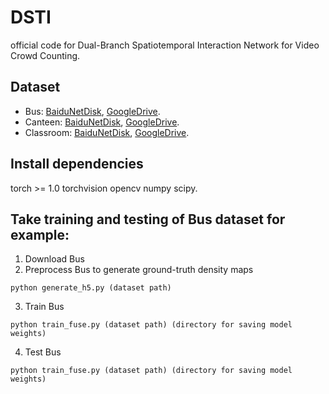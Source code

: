 # DSTI
official code for Dual-Branch Spatiotemporal Interaction Network for Video Crowd Counting. 

## Dataset
- Bus: [BaiduNetDisk](https://pan.baidu.com/s/1FR7PMrdhpNB2OgkY_QbbDw?pwd=ir6n), [GoogleDrive]().
- Canteen: [BaiduNetDisk](https://pan.baidu.com/s/18XtesjJTBolXMwHZFoazVw?pwd=yi7b), [GoogleDrive]().
- Classroom: [BaiduNetDisk](https://pan.baidu.com/s/1ZbD3aLNuu7syw86a7UQe-g?pwd=z3q8), [GoogleDrive](). 

## Install dependencies
torch >= 1.0 torchvision opencv numpy scipy.  

##  Take training and testing of Bus dataset for example:
1. Download Bus
2. Preprocess Bus to generate ground-truth density maps
```shell 
python generate_h5.py (dataset path) 
```
3. Train Bus
```shell 
python train_fuse.py (dataset path) (directory for saving model weights)
```
4. Test Bus
```shell 
python train_fuse.py (dataset path) (directory for saving model weights)
```